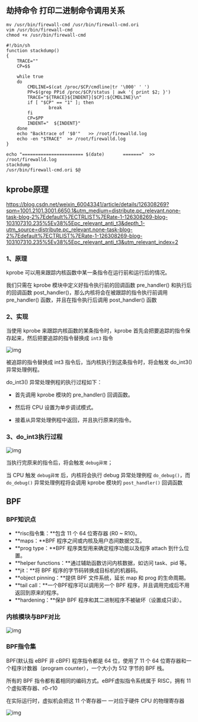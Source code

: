 ## 劫持命令 打印二进制命令调用关系

```shell
mv /usr/bin/firewall-cmd /usr/bin/firewall-cmd.ori
vim /usr/bin/firewall-cmd
chmod +x /usr/bin/firewall-cmd
```



```shell
#!/bin/sh
function stackdump()
{
    TRACE=""
    CP=$$
 
    while true
    do
        CMDLINE=$(cat /proc/$CP/cmdline|tr '\000' ' ')
        PP=$(grep PPid /proc/$CP/status | awk '{ print $2; }')
        TRACE="${TRACE}${INDENT}[$CP]:${CMDLINE}\n"
        if [ "$CP" == "1" ]; then
                break
        fi
        CP=$PP
        INDENT="  ${INDENT}"
    done
    echo "Backtrace of '$0'"   >> /root/firewalld.log
    echo -en "$TRACE"  >> /root/firewalld.log
}
 
echo "======================= $(date)       ======="  >> /root/firewalld.log
stackdump
/usr/bin/firewall-cmd.ori $@
```



## kprobe原理

https://blog.csdn.net/weixin_60043341/article/details/126308269?spm=1001.2101.3001.6650.1&utm_medium=distribute.pc_relevant.none-task-blog-2%7Edefault%7ECTRLIST%7ERate-1-126308269-blog-103107310.235%5Ev38%5Epc_relevant_anti_t3&depth_1-utm_source=distribute.pc_relevant.none-task-blog-2%7Edefault%7ECTRLIST%7ERate-1-126308269-blog-103107310.235%5Ev38%5Epc_relevant_anti_t3&utm_relevant_index=2



### 1、原理

kprobe 可以用来跟踪内核函数中某一条指令在运行前和运行后的情况。

我们只需在 kprobe 模块中定义好指令执行前的回调函数 pre_handler() 和执行后的回调函数 post_handler()，那么内核将会在被跟踪的指令执行前调用pre_handler() 函数，并且在指令执行后调用 post_handler() 函数



### 2、实现

当使用 kprobe 来跟踪内核函数的某条指令时，kprobe 首先会把要追踪的指令保存起来，然后把要追踪的指令替换成 `int3` 指令

![img](https://img-blog.csdnimg.cn/d2b0e901ab344664a909cff5a3504d36.png)

被追踪的指令替换成 int3 指令后，当内核执行到这条指令时，将会触发 do_int3() 异常处理例程。

do_int3() 异常处理例程的执行过程如下：

- 首先调用 kprobe 模块的 pre_handler() 回调函数。

- 然后将 CPU 设置为单步调试模式。

- 接着从异常处理例程中返回，并且执行原来的指令。

### 3、do_int3执行过程

![img](https://img-blog.csdnimg.cn/46eee3e6b25c40d9912b1e5c27350643.png)

当执行完原来的指令后，将会触发 `debug异常`；

当 CPU 触发 `debug异常` 后，内核将会执行 debug 异常处理例程 `do_debug()`，而 `do_debug()` 异常处理例程将会调用 kprobe 模块的 `post_handler()` 回调函数



## BPF

### BPF知识点

- **risc指令集：**包含 11 个 64 位寄存器 (R0 ~ R10)。
- **maps：**BPF 程序之间或内核及用户态间数据交互。
- **prog type：**BPF 程序类型用来确定程序功能以及程序 attach 到什么位置。
- **helper functions：**通过辅助函数访问内核数据，如访问 task、pid 等。
- **jit：**将 BPF 程序的字节码转换成目标机的机器码。
- **object pinning：**提供 BPF 文件系统，延长 map 和 prog 的生命周期。
- **tail call：**一个BPF程序可以调用另一个 BPF 程序，并且调用完成后不用返回到原来的程序。
- **hardening：**保护 BPF 程序和其二进制程序不被破坏（设置成只读）。



### 内核模块与BPF对比

![img](https://pic3.zhimg.com/80/v2-ba86b2eefb3cdc1305071bfe5e458032_720w.webp)



### BPF指令集

BPF(默认指 eBPF 非 cBPF) 程序指令都是 64 位，使用了 11 个 64 位寄存器和一个程序计数器（program counter），一个大小为 512 字节的 BPF 栈。

所有的 BPF 指令都有着相同的编码方式。eBPF虚拟指令系统属于 RISC，拥有 11 个虚拟寄存器、r0-r10

在实际运行时，虚拟机会把这 11 个寄存器一 一对应于硬件 CPU 的物理寄存器

![img](https://pic1.zhimg.com/80/v2-e5646c46afd9d811aec2fa92baea5320_720w.webp)
